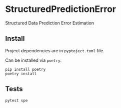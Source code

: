 # StructuredPredictionError

Structured Data Prediction Error Estimation

## Install

Project dependencies are in `pyptoject.toml` file.

Can be installed via `poetry`:

```
pip install poetry
poetry install
```

## Tests

```
pytest spe
```